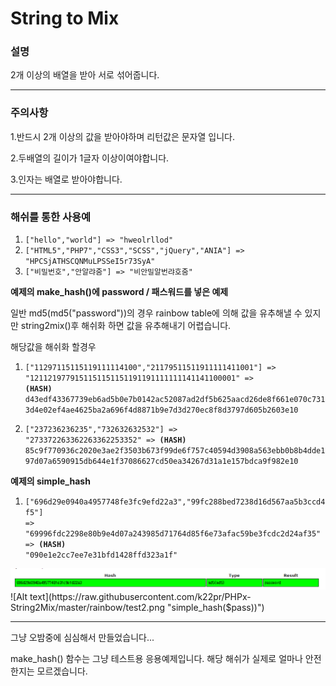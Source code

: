 # String to Mix
### 설명
2개 이상의 배열을 받아 서로 섞어줍니다.

***

### 주의사항

1.반드시 2개 이상의 값을 받아야하며 리턴값은 문자열 입니다.

2.두배열의 길이가 1글자 이상이여야합니다.

3.인자는 배열로 받아야합니다.

***

### 해쉬를 통한 사용예

1. <code>["hello","world"] => "hweolrllod"</code>
2. <code>["HTML5","PHP7","CSS3","SCSS","jQuery","ANIA"] => "HPCSjATHSCQNMuLPSSeI5r73SyA"</code>
3. <code>["비밀번호","안알랴줌"] => "비안밀알번랴호줌"</code>

**예제의 make_hash()에 password / 패스워드를 넣은 예제**

일반 md5(md5("password"))의 경우 rainbow table에 의해 값을 유추해낼 수 있지만 string2mix()후 해쉬화 하면 값을 유추해내기 어렵습니다.

해당값을 해쉬화 할경우 

1. <code>["11297115115119111114100","21179511511911111411001"] => "1211219779151151151151191191111111141141100001"
=> **(HASH)** d43edf43367739eb6ad5b0e7b0142ac52087ad2df5b625aacd26de8f661e070c7313d4e02ef4ae4625ba2a696f4d8871b9e7d3d270ec8f8d3797d605b2603e10</code>

2. <code>["237236236235","732632632532"] => "273372263362263362253352"
=> **(HASH)** 85c9f770936c2020e3ae2f3503b673f99de6f757c40594d3908a563ebb0b8b4dde197d07a6590915db644e1f37086627cd50ea34267d31a1e157bdca9f982e10</code>


**예제의 simple_hash**

1. <code>["696d29e0940a4957748fe3fc9efd22a3","99fc288bed7238d16d567aa5b3ccd4f5"] => "69996fdc2298e80b9e4d07a243985d71764d85f6e73afac59be3fcdc2d24af35" 
=> **(HASH)** "090e1e2cc7ee7e31bfd1428ffd323a1f"</code>

![Alt text](https://raw.githubusercontent.com/k22pr/PHPx-String2Mix/master/rainbow/test1.png "md5(md5($pass))")
![Alt text](https://raw.githubusercontent.com/k22pr/PHPx-String2Mix/master/rainbow/test2.png "simple_hash($pass))")

***

그냥 오밤중에 심심해서 만들었습니다...

make_hash() 함수는 그냥 테스트용 응용예제입니다. 해당 해쉬가 실제로 얼마나 안전한지는 모르겠습니다.
